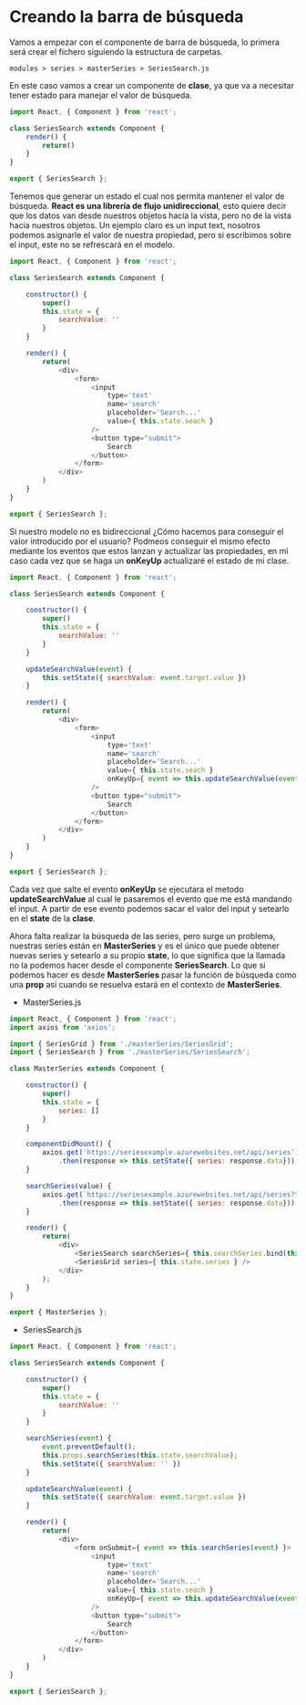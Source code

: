 # Creando la barra de búsqueda

Vamos a empezar con el componente de barra de búsqueda, lo primera será crear el fichero siguiendo la estructura de carpetas.

```
modules > series > masterSeries > SeriesSearch.js
```

En este caso vamos a crear un componente de **clase**, ya que va a necesitar tener estado para manejar el valor de búsqueda.

```javascript
import React, { Component } from 'react';

class SeriesSearch extends Component {
    render() {
        return()
    }
}

export { SeriesSearch };
```

Tenemos que generar un estado el cual nos permita mantener el valor de búsqueda. **React es una librería de flujo unidireccional**, esto quiere decir que los datos van desde nuestros objetos hacía la vista, pero no de la vista hacia nuestros objetos. Un ejemplo claro es un input text, nosotros podemos asignarle el valor de nuestra propiedad, pero si escribimos sobre el input, este no se refrescará en el modelo.

```javascript
import React, { Component } from 'react';

class SeriesSearch extends Component {

    constructor() {
        super()
        this.state = {
            searchValue: ''
        }
    }

    render() {
        return(
            <div>
                <form>
                    <input 
                        type='text'
                        name='search'
                        placeholder='Search...'
                        value={ this.state.seach } 
                    />
                    <button type="submit">
                        Search
                    </button>
                </form>
            </div>
        )
    }
}

export { SeriesSearch };
```

Si nuestro modelo no es bidireccional ¿Cómo hacemos para conseguir el valor introducido por el usuario? Podmeos conseguir el mismo efecto mediante los eventos que estos lanzan y actualizar las propiedades, en mi caso cada vez que se haga un **onKeyUp** actualizaré el estado de mi clase.

```javascript
import React, { Component } from 'react';

class SeriesSearch extends Component {

    constructor() {
        super()
        this.state = {
            searchValue: ''
        }
    }

    updateSearchValue(event) {
        this.setState({ searchValue: event.target.value })
    }

    render() {
        return(
            <div>
                <form>
                    <input 
                        type='text'
                        name='search'
                        placeholder='Search...'
                        value={ this.state.seach } 
                        onKeyUp={ event => this.updateSearchValue(event) }
                    />
                    <button type="submit">
                        Search
                    </button>
                </form>
            </div>
        )
    }
}

export { SeriesSearch };
```

Cada vez que salte el evento **onKeyUp** se ejecutara el metodo **updateSearchValue** al cual le pasaremos el evento que me está mandando el input. A partir de ese evento podemos sacar el valor del input y setearlo en el **state** de la **clase**.

Ahora falta realizar la búsqueda de las series, pero surge un problema, nuestras series están en **MasterSeries** y es el único que puede obtener nuevas series y setearlo a su propio **state**, lo que significa que la llamada no la podemos hacer desde el componente **SeriesSearch**. Lo que si podemos hacer es desde **MasterSeries** pasar la función de búsqueda como una **prop** asi cuando se resuelva estará en el contexto de **MasterSeries**.

* MasterSeries.js

```javascript
import React, { Component } from 'react';
import axios from 'axios';

import { SeriesGrid } from './masterSeries/SeriesGrid';
import { SeriesSearch } from './masterSeries/SeriesSearch';

class MasterSeries extends Component {

    constructor() {
        super()
        this.state = {
            series: []
        }
    }

    componentDidMount() {
        axios.get('https://seriesexample.azurewebsites.net/api/series')
            .then(response => this.setState({ series: response.data}));
    }

    searchSeries(value) {
        axios.get(`https://seriesexample.azurewebsites.net/api/series?title=${value}`)
            .then(response => this.setState({ series: response.data}));
    }

    render() {
        return(
            <div>
                <SeriesSearch searchSeries={ this.searchSeries.bind(this) } />
                <SeriesGrid series={ this.state.series } />
            </div>
        );
    }
}

export { MasterSeries };
```

* SeriesSearch.js

```javascript
import React, { Component } from 'react';

class SeriesSearch extends Component {

    constructor() {
        super()
        this.state = {
            searchValue: ''
        }
    }

    searchSeries(event) {
        event.preventDefault();
        this.props.searchSeries(this.state.searchValue);
        this.setState({ searchValue: '' })
    }

    updateSearchValue(event) {
        this.setState({ searchValue: event.target.value })
    }

    render() {
        return(
            <div>
                <form onSubmit={ event => this.searchSeries(event) }>
                    <input 
                        type='text'
                        name='search'
                        placeholder='Search...'
                        value={ this.state.seach } 
                        onKeyUp={ event => this.updateSearchValue(event) }
                    />
                    <button type="submit">
                        Search
                    </button>
                </form>
            </div>
        )
    }
}

export { SeriesSearch };
```
